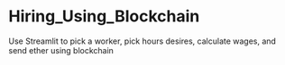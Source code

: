 # Hiring_Using_Blockchain
Use Streamlit to pick a worker, pick hours desires, calculate wages, and send ether using blockchain
